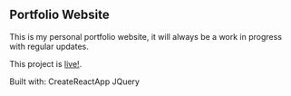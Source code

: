 ## Portfolio Website
This is my personal portfolio website, it will always be a work in progress with regular updates.

This project is [live!](https://metaheather.dev).


Built with:
CreateReactApp
JQuery


